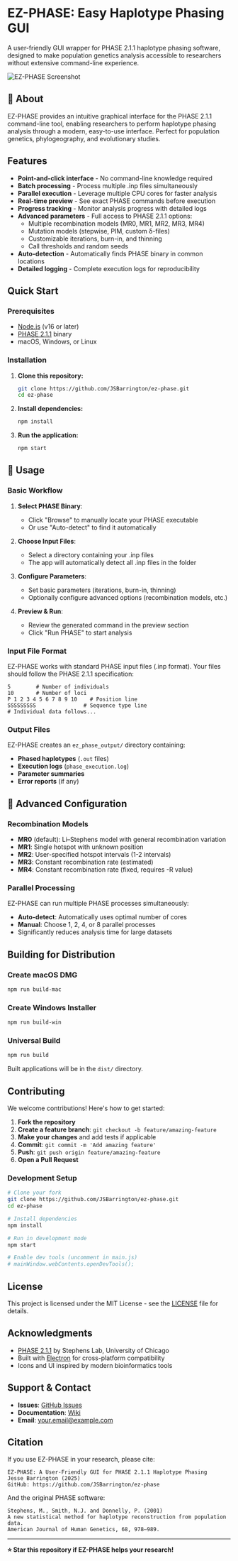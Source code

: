 # EZ-PHASE: Easy Haplotype Phasing GUI

A user-friendly GUI wrapper for PHASE 2.1.1 haplotype phasing software, designed to make population genetics analysis accessible to researchers without extensive command-line experience.

![EZ-PHASE Screenshot](docs/screenshots/main-interface.png)

## 🧬 About

EZ-PHASE provides an intuitive graphical interface for the PHASE 2.1.1 command-line tool, enabling researchers to perform haplotype phasing analysis through a modern, easy-to-use interface. Perfect for population genetics, phylogeography, and evolutionary studies.

##  Features

- **Point-and-click interface** - No command-line knowledge required
- **Batch processing** - Process multiple .inp files simultaneously  
- **Parallel execution** - Leverage multiple CPU cores for faster analysis
- **Real-time preview** - See exact PHASE commands before execution
- **Progress tracking** - Monitor analysis progress with detailed logs
- **Advanced parameters** - Full access to PHASE 2.1.1 options:
  - Multiple recombination models (MR0, MR1, MR2, MR3, MR4)
  - Mutation models (stepwise, PIM, custom δ-files)
  - Customizable iterations, burn-in, and thinning
  - Call thresholds and random seeds
- **Auto-detection** - Automatically finds PHASE binary in common locations
- **Detailed logging** - Complete execution logs for reproducibility

## Quick Start

### Prerequisites
- [Node.js](https://nodejs.org/) (v16 or later)
- [PHASE 2.1.1](http://stephenslab.uchicago.edu/phase/download.html) binary
- macOS, Windows, or Linux

### Installation

1. **Clone this repository:**
   ```bash
   git clone https://github.com/JSBarrington/ez-phase.git
   cd ez-phase
   ```

2. **Install dependencies:**
   ```bash
   npm install
   ```

3. **Run the application:**
   ```bash
   npm start
   ```

## 📖 Usage

### Basic Workflow

1. **Select PHASE Binary**: 
   - Click "Browse" to manually locate your PHASE executable
   - Or use "Auto-detect" to find it automatically

2. **Choose Input Files**: 
   - Select a directory containing your .inp files
   - The app will automatically detect all .inp files in the folder

3. **Configure Parameters**:
   - Set basic parameters (iterations, burn-in, thinning)
   - Optionally configure advanced options (recombination models, etc.)

4. **Preview & Run**: 
   - Review the generated command in the preview section
   - Click "Run PHASE" to start analysis

### Input File Format

EZ-PHASE works with standard PHASE input files (.inp format). Your files should follow the PHASE 2.1.1 specification:

```
5        # Number of individuals
10       # Number of loci
P 1 2 3 4 5 6 7 8 9 10    # Position line
SSSSSSSSS               # Sequence type line
# Individual data follows...
```

### Output Files

EZ-PHASE creates an `ez_phase_output/` directory containing:
- **Phased haplotypes** (`.out` files)
- **Execution logs** (`phase_execution.log`)
- **Parameter summaries** 
- **Error reports** (if any)

## 🔧 Advanced Configuration

### Recombination Models

- **MR0** (default): Li–Stephens model with general recombination variation
- **MR1**: Single hotspot with unknown position
- **MR2**: User-specified hotspot intervals (1-2 intervals)
- **MR3**: Constant recombination rate (estimated)
- **MR4**: Constant recombination rate (fixed, requires -R value)

### Parallel Processing

EZ-PHASE can run multiple PHASE processes simultaneously:
- **Auto-detect**: Automatically uses optimal number of cores
- **Manual**: Choose 1, 2, 4, or 8 parallel processes
- Significantly reduces analysis time for large datasets

## Building for Distribution

### Create macOS DMG
```bash
npm run build-mac
```

### Create Windows Installer  
```bash
npm run build-win
```

### Universal Build
```bash
npm run build
```

Built applications will be in the `dist/` directory.

## Contributing

We welcome contributions! Here's how to get started:

1. **Fork the repository**
2. **Create a feature branch**: `git checkout -b feature/amazing-feature`
3. **Make your changes** and add tests if applicable
4. **Commit**: `git commit -m 'Add amazing feature'`
5. **Push**: `git push origin feature/amazing-feature`
6. **Open a Pull Request**

### Development Setup

```bash
# Clone your fork
git clone https://github.com/JSBarrington/ez-phase.git
cd ez-phase

# Install dependencies
npm install

# Run in development mode
npm start

# Enable dev tools (uncomment in main.js)
# mainWindow.webContents.openDevTools();
```

## License

This project is licensed under the MIT License - see the [LICENSE](LICENSE) file for details.

## Acknowledgments

- [PHASE 2.1.1](http://stephenslab.uchicago.edu/phase/) by Stephens Lab, University of Chicago
- Built with [Electron](https://electronjs.org/) for cross-platform compatibility
- Icons and UI inspired by modern bioinformatics tools

## Support & Contact

- **Issues**: [GitHub Issues](https://github.com/JSBarrington/ez-phase/issues)
- **Documentation**: [Wiki](https://github.com/JSBarrington/ez-phase/wiki)
- **Email**: your.email@example.com

## Citation

If you use EZ-PHASE in your research, please cite:

```
EZ-PHASE: A User-Friendly GUI for PHASE 2.1.1 Haplotype Phasing
Jesse Barrington (2025)
GitHub: https://github.com/JSBarrington/ez-phase
```

And the original PHASE software:
```
Stephens, M., Smith, N.J. and Donnelly, P. (2001) 
A new statistical method for haplotype reconstruction from population data. 
American Journal of Human Genetics, 68, 978–989.
```

---

**⭐ Star this repository if EZ-PHASE helps your research!**